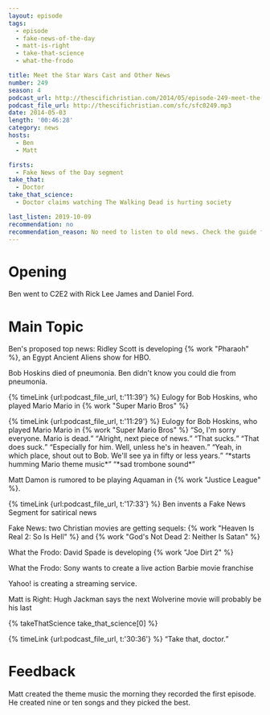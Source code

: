 ```yaml
---
layout: episode
tags:
  - episode
  - fake-news-of-the-day
  - matt-is-right
  - take-that-science
  - what-the-frodo

title: Meet the Star Wars Cast and Other News
number: 249
season: 4
podcast_url: http://thescifichristian.com/2014/05/episode-249-meet-the-star-wars-cast-and-other-news/
podcast_file_url: http://thescifichristian.com/sfc/sfc0249.mp3
date: 2014-05-03
length: '00:46:28'
category: news
hosts:
  - Ben
  - Matt

firsts:
  - Fake News of the Day segment
take_that:
  - Doctor
take_that_science:
  - Doctor claims watching The Walking Dead is hurting society

last_listen: 2019-10-09
recommendation: no
recommendation_reason: No need to listen to old news. Check the guide for what's interesting in hindsight.
---
```

# Opening
Ben went to C2E2 with Rick Lee James and Daniel Ford. 



# Main Topic
Ben's proposed top news: Ridley Scott is developing {% work "Pharaoh" %}, an Egypt Ancient Aliens show for HBO. 

Bob Hoskins died of pneumonia. Ben didn't know you could die from pneumonia. 

{% timeLink {url:podcast_file_url, t:'11:39'} %} Eulogy for Bob Hoskins, who played Mario Mario in {% work "Super Mario Bros" %}

<div class="quote">
  {% timeLink {url:podcast_file_url, t:'11:29'} %}
  <span class="quote-context is-size-6">Eulogy for Bob Hoskins, who played Mario Mario in {% work "Super Mario Bros" %}</span>
  <q class="ben">So, I'm sorry everyone. Mario is dead.</q>
  <q class="matt">Alright, next piece of news.</q>
  <q class="ben">That sucks.</q>
  <q class="matt">That does suck.</q>
  <q class="ben">Especially for him. Well, unless he's in heaven.</q>
  <q class="matt">Yeah, in which place, shout out to Bob. We'll see ya in fifty or less years.</q>
  <q class="ben">*starts humming Mario theme music*</q>
  <q class="matt">*sad trombone sound*</q>
</div>

Matt Damon is rumored to be playing Aquaman in {% work "Justice League" %}. 

{% timeLink {url:podcast_file_url, t:'17:33'} %} Ben invents a Fake News Segment for satirical news

Fake News: two Christian movies are getting sequels: {% work "Heaven Is Real 2: So Is Hell" %} and {% work "God's Not Dead 2: Neither Is Satan" %}

What the Frodo: David Spade is developing {% work "Joe Dirt 2" %}

What the Frodo: Sony wants to create a live action Barbie movie franchise

Yahoo! is creating a streaming service. 

Matt is Right: Hugh Jackman says the next Wolverine movie will probably be his last 

{% takeThatScience take_that_science[0] %}

<div class="quote">
  {% timeLink {url:podcast_file_url, t:'30:36'} %}
  <q class="ben">Take that, doctor.</q>
</div>



# Feedback
Matt created the theme music the morning they recorded the first episode. He created nine or ten songs and they picked the best.